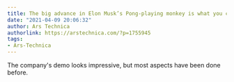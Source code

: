```yaml
---
title: The big advance in Elon Musk’s Pong-playing monkey is what you can’t see
date: "2021-04-09 20:06:32"
author: Ars Technica
authorlink: https://arstechnica.com/?p=1755945
tags:
- Ars-Technica
---
```

The company's demo looks impressive, but most aspects have been done before.